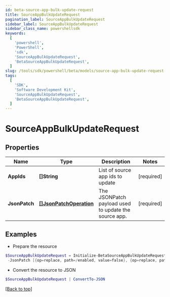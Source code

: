 ```yaml
---
id: beta-source-app-bulk-update-request
title: SourceAppBulkUpdateRequest
pagination_label: SourceAppBulkUpdateRequest
sidebar_label: SourceAppBulkUpdateRequest
sidebar_class_name: powershellsdk
keywords:
  [
    'powershell',
    'PowerShell',
    'sdk',
    'SourceAppBulkUpdateRequest',
    'BetaSourceAppBulkUpdateRequest',
  ]
slug: /tools/sdk/powershell/beta/models/source-app-bulk-update-request
tags:
  [
    'SDK',
    'Software Development Kit',
    'SourceAppBulkUpdateRequest',
    'BetaSourceAppBulkUpdateRequest',
  ]
---
```


# SourceAppBulkUpdateRequest

## Properties

| Name | Type | Description | Notes |
| --- | --- | --- | --- |
| **AppIds** | **[]String** | List of source app ids to update | [required] |
| **JsonPatch** | [**[]JsonPatchOperation**](json-patch-operation) | The JSONPatch payload used to update the source app. | [required] |

## Examples

- Prepare the resource

```powershell
$SourceAppBulkUpdateRequest = Initialize-BetaSourceAppBulkUpdateRequest  -AppIds [2c91808a7624751a01762f19d665220d, 2c91808a7624751a01762f19d67c220e, 2c91808a7624751a01762f19d692220f] `
 -JsonPatch [{op=replace, path=/enabled, value=false}, {op=replace, path=/matchAllAccounts, value=false}]
```

- Convert the resource to JSON

```powershell
$SourceAppBulkUpdateRequest | ConvertTo-JSON
```

[[Back to top]](#)
